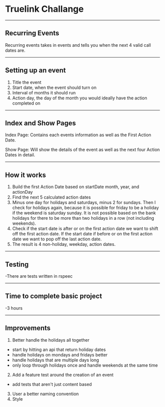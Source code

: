 # Truelink Challange

----
## Recurring Events
Recurring events takes in events and tells you when the next 4 valid call dates are. 


----
## Setting up an event
1. Title the event
2. Start date, when  the event should turn on
3. Interval of months it should run
4. Action day, the day of the month you would ideally have the action completed on

----
## Index and Show Pages
Index Page: Contains each events information as well as the First Action Date.

Show Page: Will show the details of the event as well as the next four Action Dates in detail. 

----
## How it works
1. Build the first Action Date based on startDate month, year, and actionDay
2. Find the next 5 calculated action dates
3. Minus one day for holidays and saturdays, minus 2 for sundays. Then I check for holidays again, because it is possible for friday to be a holiday if the weekend is saturday sunday. It is not possible based on the bank holidays for there to be more than two holidays in a row (not including weekends).
4. Check if the start date is after or on the first action date we want to shift off the first action date. If the start date if before or on the first action date we want to pop off the last action date.
5. The result is 4 non-holiday, weekday, action dates.

----
## Testing
-There are tests written in rspeec

----
## Time to complete basic project
-3 hours

----
## Improvements
1. Better handle the holidays all together
* start by hitting an api that return holiday dates
* handle holidays on mondays and fridays better
* handle holidays that are multiple days long
* only loop through holidays once and handle weekends at the same time
2. Add a feature test around the creation of an event
* add tests that aren't just content based
3. User a better naming convention
4. Style
